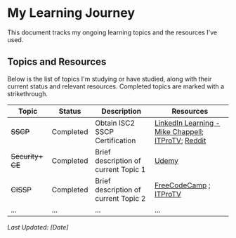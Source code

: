 # My Learning Journey

This document tracks my ongoing learning topics and the resources I've used.

## Topics and Resources

Below is the list of topics I'm studying or have studied, along with their current status and relevant resources. Completed topics are marked with a strikethrough.

| Topic | Status | Description | Resources |
| ----- | ------ | ----------- | --------- |
| ~~SSCP~~ | Completed | Obtain ISC2 SSCP Certification | [LinkedIn Learning - Mike Chappell](link); [ITProTV](link); [Reddit](https://www.reddit.com/r/SSCP/comments/pdx4o4/what_are_the_best_course_videos_to_pass_the_sscp/) |
| ~~Security+ CE~~ | Completed | Brief description of current Topic 1 | [Udemy](https://www.udemy.com/course/total-comptia-security-certification-sy0-601/learn/lecture/27431264?start=0#announcements) |
| ~~CISSP~~ | Completed | Brief description of current Topic 2 | [FreeCodeCamp](https://www.youtube.com/watch?v=M1_v5HBVHWo) ; [ITProTV](link) |
| ...   | ...    | ...         | ...       |

*Last Updated: [Date]*
